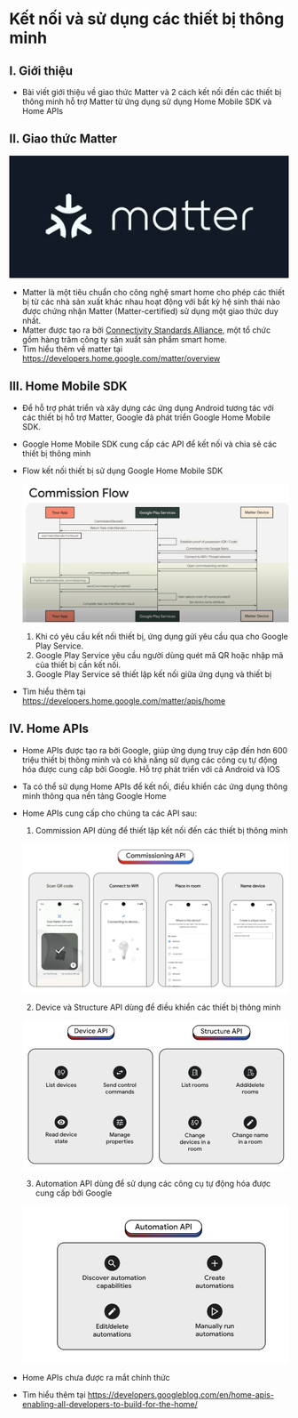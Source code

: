 # Kết nối và sử dụng các thiết bị thông minh

## I. Giới thiệu
- Bài viết giới thiệu về giao thức Matter và 2 cách kết nối đến các thiết bị thông minh hỗ trợ Matter từ ứng dụng sử dụng Home Mobile SDK và Home APIs

## II. Giao thức Matter
![matter.png](matter.png)

- Matter là một tiêu chuẩn cho công nghệ smart home cho phép các thiết bị từ các nhà sản xuất khác nhau hoạt động với bất kỳ hệ sinh thái nào được chứng nhận Matter (Matter-certified) sử dụng một giao thức duy nhất.
- Matter được tạo ra bởi [Connectivity Standards Alliance](https://csa-iot.org/), một tổ chức gồm hàng trăm công ty sản xuất sản phẩm smart home.
- Tìm hiểu thêm về matter tại https://developers.home.google.com/matter/overview

## III. Home Mobile SDK

- Để hỗ trợ phát triển và xây dựng các ứng dụng Android tương tác với các thiết bị hỗ trợ Matter, Google đã phát triển Google Home Mobile SDK.
- Google Home Mobile SDK cung cấp các API để kết nối và chia sẻ các thiết bị thông minh
- Flow kết nối thiết bị sử dụng Google Home Mobile SDK

  ![Screenshot 2024-08-28 164248.png](Screenshot%202024-08-28%20164248.png)
  
  1. Khi có yêu cầu kết nối thiết bị, ứng dụng gửi yêu cầu qua cho Google Play Service.
  2. Google Play Service yêu cầu người dùng quét mã QR hoặc nhập mã của thiết bị cần kết nối.
  3. Google Play Service sẽ thiết lập kết nối giữa ứng dụng và thiết bị
- Tìm hiểu thêm tại https://developers.home.google.com/matter/apis/home

## IV. Home APIs

- Home APIs được tạo ra bởi Google, giúp ứng dụng truy cập đến hơn 600 triệu thiết bị thông minh và có khả năng sử dụng các công cụ tự động hóa được cung cấp bởi Google. Hỗ trợ phát triển với cả Android và IOS
- Ta có thể sử dụng Home APIs để kết nối, điều khiển các ứng dụng thông minh thông qua nền tảng Google Home
- Home APIs cung cấp cho chúng ta các API sau:
  1. Commission API dùng để thiết lập kết nối đến các thiết bị thông minh

  ![image6_dOWP0Ae.original.png](image6_dOWP0Ae.original.png)
  
  2. Device và Structure API dùng để điều khiển các thiết bị thông minh

  ![image3_YWBNr12.original.png](image3_YWBNr12.original.png)

  3. Automation API dùng để sử dụng các công cụ tự động hóa được cung cấp bởi Google
  
  ![image5_PuyRivb.original.png](image5_PuyRivb.original.png)

- Home APIs chưa được ra mắt chính thức
- Tìm hiểu thêm tại https://developers.googleblog.com/en/home-apis-enabling-all-developers-to-build-for-the-home/